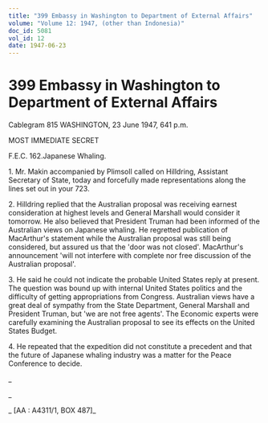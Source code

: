 ```yaml
---
title: "399 Embassy in Washington to Department of External Affairs"
volume: "Volume 12: 1947, (other than Indonesia)"
doc_id: 5081
vol_id: 12
date: 1947-06-23
---
```


# 399 Embassy in Washington to Department of External Affairs

Cablegram 815 WASHINGTON, 23 June 1947, 641 p.m.

MOST IMMEDIATE SECRET

F.E.C. 162.Japanese Whaling.

1\. Mr. Makin accompanied by Plimsoll called on Hilldring, Assistant Secretary of State, today and forcefully made representations along the lines set out in your 723.

2\. Hilldring replied that the Australian proposal was receiving earnest consideration at highest levels and General Marshall would consider it tomorrow. He also believed that President Truman had been informed of the Australian views on Japanese whaling. He regretted publication of MacArthur's statement while the Australian proposal was still being considered, but assured us that the 'door was not closed'. MacArthur's announcement 'will not interfere with complete nor free discussion of the Australian proposal'.

3\. He said he could not indicate the probable United States reply at present. The question was bound up with internal United States politics and the difficulty of getting appropriations from Congress. Australian views have a great deal of sympathy from the State Department, General Marshall and President Truman, but 'we are not free agents'. The Economic experts were carefully examining the Australian proposal to see its effects on the United States Budget.

4\. He repeated that the expedition did not constitute a precedent and that the future of Japanese whaling industry was a matter for the Peace Conference to decide.

_

_

_ [AA : A4311/1, BOX 487]_
